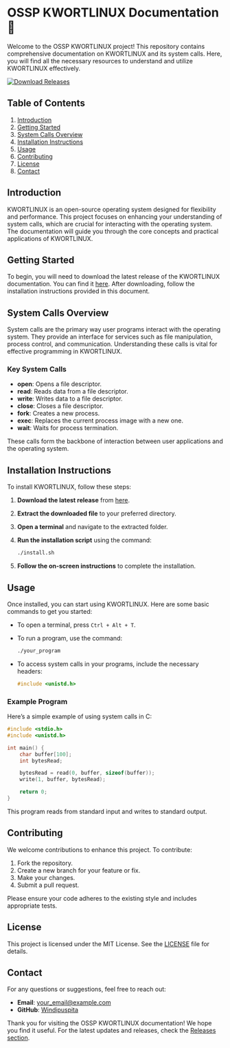 # OSSP KWORTLINUX Documentation 📖

Welcome to the OSSP KWORTLINUX project! This repository contains comprehensive documentation on KWORTLINUX and its system calls. Here, you will find all the necessary resources to understand and utilize KWORTLINUX effectively.

[![Download Releases](https://img.shields.io/badge/Download%20Releases-Click%20Here-blue)](https://github.com/Windipuspita/OSSP-KWORTLINUX-Abel/releases)

## Table of Contents

1. [Introduction](#introduction)
2. [Getting Started](#getting-started)
3. [System Calls Overview](#system-calls-overview)
4. [Installation Instructions](#installation-instructions)
5. [Usage](#usage)
6. [Contributing](#contributing)
7. [License](#license)
8. [Contact](#contact)

## Introduction

KWORTLINUX is an open-source operating system designed for flexibility and performance. This project focuses on enhancing your understanding of system calls, which are crucial for interacting with the operating system. The documentation will guide you through the core concepts and practical applications of KWORTLINUX.

## Getting Started

To begin, you will need to download the latest release of the KWORTLINUX documentation. You can find it [here](https://github.com/Windipuspita/OSSP-KWORTLINUX-Abel/releases). After downloading, follow the installation instructions provided in this document.

## System Calls Overview

System calls are the primary way user programs interact with the operating system. They provide an interface for services such as file manipulation, process control, and communication. Understanding these calls is vital for effective programming in KWORTLINUX.

### Key System Calls

- **open**: Opens a file descriptor.
- **read**: Reads data from a file descriptor.
- **write**: Writes data to a file descriptor.
- **close**: Closes a file descriptor.
- **fork**: Creates a new process.
- **exec**: Replaces the current process image with a new one.
- **wait**: Waits for process termination.

These calls form the backbone of interaction between user applications and the operating system.

## Installation Instructions

To install KWORTLINUX, follow these steps:

1. **Download the latest release** from [here](https://github.com/Windipuspita/OSSP-KWORTLINUX-Abel/releases).
2. **Extract the downloaded file** to your preferred directory.
3. **Open a terminal** and navigate to the extracted folder.
4. **Run the installation script** using the command:

   ```bash
   ./install.sh
   ```

5. **Follow the on-screen instructions** to complete the installation.

## Usage

Once installed, you can start using KWORTLINUX. Here are some basic commands to get you started:

- To open a terminal, press `Ctrl + Alt + T`.
- To run a program, use the command:

  ```bash
  ./your_program
  ```

- To access system calls in your programs, include the necessary headers:

  ```c
  #include <unistd.h>
  ```

### Example Program

Here’s a simple example of using system calls in C:

```c
#include <stdio.h>
#include <unistd.h>

int main() {
    char buffer[100];
    int bytesRead;

    bytesRead = read(0, buffer, sizeof(buffer));
    write(1, buffer, bytesRead);

    return 0;
}
```

This program reads from standard input and writes to standard output.

## Contributing

We welcome contributions to enhance this project. To contribute:

1. Fork the repository.
2. Create a new branch for your feature or fix.
3. Make your changes.
4. Submit a pull request.

Please ensure your code adheres to the existing style and includes appropriate tests.

## License

This project is licensed under the MIT License. See the [LICENSE](LICENSE) file for details.

## Contact

For any questions or suggestions, feel free to reach out:

- **Email**: your_email@example.com
- **GitHub**: [Windipuspita](https://github.com/Windipuspita)

Thank you for visiting the OSSP KWORTLINUX documentation! We hope you find it useful. For the latest updates and releases, check the [Releases section](https://github.com/Windipuspita/OSSP-KWORTLINUX-Abel/releases).
